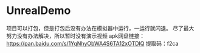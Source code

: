 # UnrealDemo
 
项目可以打包，但是打包后没有办法在模拟器中运行，一运行就闪退。
尽了最大努力没有办法解决，所以暂时没有演示视频
apk网盘链接：https://pan.baidu.com/s/1YqNhyObWA4S6TA12xOTDlQ 
提取码：f2ca 